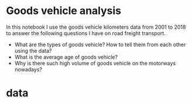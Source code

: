 # Goods vehicle analysis
In this notebook I use the goods vehicle kilometers data from 2001 to 2018 to answer the following questions I have on road freight transport. 

- What are the types of goods vehicle? How to tell them from each other using the data? 
- What is the average age of goods vehicle? 
- Why is there such high volume of goods vehicle on the motorways nowadays?

# data 

